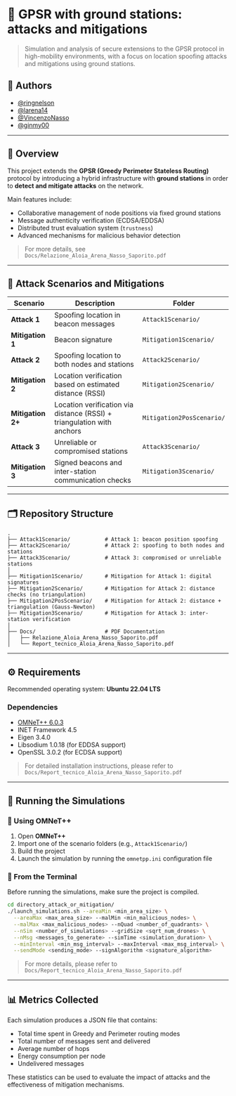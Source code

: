 # 📡 GPSR with ground stations: attacks and mitigations

> Simulation and analysis of secure extensions to the GPSR protocol in high-mobility environments, with a focus on location spoofing attacks and mitigations using ground stations.

## 👥 Authors

- [@ringnelson](https://github.com/ringnelson)
- [@larena14](https://github.com/larena14)
- [@VincenzoNasso](https://github.com/VincenzoNasso)
- [@ginmy00](https://github.com/ginmy00)

---

## 📖 Overview

This project extends the **GPSR (Greedy Perimeter Stateless Routing)** protocol by introducing a hybrid infrastructure with **ground stations** in order to **detect and mitigate attacks** on the network.

Main features include:

- Collaborative management of node positions via fixed ground stations
- Message authenticity verification (ECDSA/EDDSA)
- Distributed trust evaluation system (`trustness`)
- Advanced mechanisms for malicious behavior detection

> For more details, see `Docs/Relazione_Aloia_Arena_Nasso_Saporito.pdf`

---

## 🧠 Attack Scenarios and Mitigations

| Scenario           | Description                                                                 | Folder                      |
|--------------------|-----------------------------------------------------------------------------|-----------------------------|
| **Attack 1**        | Spoofing location in beacon messages                                        | `Attack1Scenario/`          |
| **Mitigation 1**    | Beacon signature                                                            | `Mitigation1Scenario/`      |
| **Attack 2**        | Spoofing location to both nodes and stations                                | `Attack2Scenario/`          |
| **Mitigation 2**    | Location verification based on estimated distance (RSSI)                   | `Mitigation2Scenario/`      |
| **Mitigation 2+**   | Location verification via distance (RSSI) + triangulation with anchors      | `Mitigation2PosScenario/`   |
| **Attack 3**        | Unreliable or compromised stations                                          | `Attack3Scenario/`          |
| **Mitigation 3**    | Signed beacons and inter-station communication checks                       | `Mitigation3Scenario/`      |

---

## 🗂️ Repository Structure

```plaintext
.
├── Attack1Scenario/           # Attack 1: beacon position spoofing
├── Attack2Scenario/           # Attack 2: spoofing to both nodes and stations
├── Attack3Scenario/           # Attack 3: compromised or unreliable stations
│
├── Mitigation1Scenario/       # Mitigation for Attack 1: digital signatures
├── Mitigation2Scenario/       # Mitigation for Attack 2: distance checks (no triangulation)
├── Mitigation2PosScenario/    # Mitigation for Attack 2: distance + triangulation (Gauss-Newton)
├── Mitigation3Scenario/       # Mitigation for Attack 3: inter-station verification
│
├── Docs/                      # PDF Documentation
│   ├── Relazione_Aloia_Arena_Nasso_Saporito.pdf
│   └── Report_tecnico_Aloia_Arena_Nasso_Saporito.pdf
```

---

## ⚙️ Requirements

Recommended operating system: **Ubuntu 22.04 LTS**

### Dependencies

- [OMNeT++ 6.0.3](https://omnetpp.org/)
- INET Framework 4.5
- Eigen 3.4.0
- Libsodium 1.0.18 (for EDDSA support)
- OpenSSL 3.0.2 (for ECDSA support)

> For detailed installation instructions, please refer to `Docs/Report_tecnico_Aloia_Arena_Nasso_Saporito.pdf`

---

## 🧪 Running the Simulations

### 🔹 Using OMNeT++

1. Open **OMNeT++**
2. Import one of the scenario folders (e.g., `Attack1Scenario/`)
3. Build the project
4. Launch the simulation by running the `omnetpp.ini` configuration file

### 🔹 From the Terminal

Before running the simulations, make sure the project is compiled.

```bash
cd directory_attack_or_mitigation/
./launch_simulations.sh --areaMin <min_area_size> \
  --areaMax <max_area_size> --malMin <min_malicious_nodes> \
  --malMax <max_malicious_nodes> --nQuad <number_of_quadrants> \
  --nSim <number_of_simulations> --gridSize <sqrt_num_drones> \
  --nMsg <messages_to_generate> --simTime <simulation_duration> \
  --minInterval <min_msg_interval> --maxInterval <max_msg_interval> \
  --sendMode <sending_mode> --signAlgorithm <signature_algorithm>
```
> For more details, please refer to `Docs/Report_tecnico_Aloia_Arena_Nasso_Saporito.pdf`

---

## 📊 Metrics Collected
Each simulation produces a JSON file that contains:

- Total time spent in Greedy and Perimeter routing modes
- Total number of messages sent and delivered
- Average number of hops
- Energy consumption per node
- Undelivered messages

These statistics can be used to evaluate the impact of attacks and the effectiveness of mitigation mechanisms.
